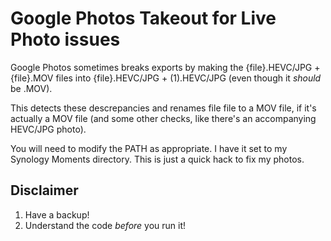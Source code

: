 # Google Photos Takeout for Live Photo issues

Google Photos sometimes breaks exports by making the {file}.HEVC/JPG + {file}.MOV files into {file}.HEVC/JPG + (1).HEVC/JPG (even though it _should_ be .MOV).

This detects these descrepancies and renames file file to a MOV file, if it's actually a MOV file (and some other checks, like there's an accompanying HEVC/JPG photo).

You will need to modify the PATH as appropriate. I have it set to my Synology Moments directory. This is just a quick hack to fix my photos.

## Disclaimer

1.  Have a backup!
2.  Understand the code _before_ you run it!
